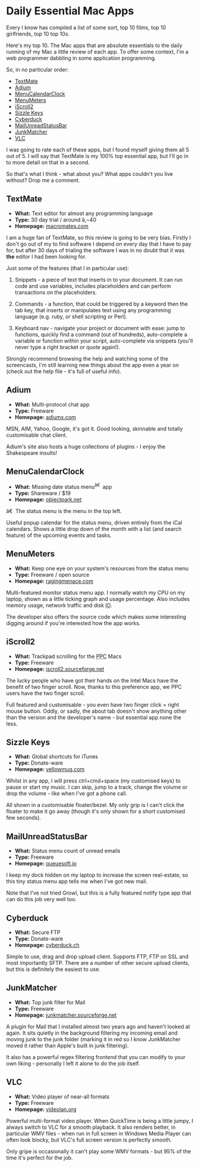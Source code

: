 # Daily Essential Mac Apps

Every I know has compiled a list of some sort, top 10 films, top 10 girlfriends, top 10 top 10s.

Here's my top 10.  The Mac apps that are absolute essentials to the daily running of my Mac a little review of each app.  To offer some context, I'm a web programmer dabbling in some application programming.

So, in no particular order:

- [TextMate](http://macromates.com)
- [Adium](http://www.adiumx.com/)
- [MenuCalendarClock](http://www.objectpark.net/mcc.html)
- [MenuMeters](http://www.ragingmenace.com/software/menumeters/)
- [iScroll2](http://iscroll2.sourceforge.net/)
- [Sizzle Keys](http://www.yellowmug.com/sk4it/)
- [Cyberduck](http://cyberduck.ch)
- [MailUnreadStatusBar](http://www.queuesoft.jp/MailUnreadStatusBar-e.html)
- [JunkMatcher](http://junkmatcher.sourceforge.net/Home/index.html)
- [VLC](http://www.videolan.org/vlc/)

I was going to rate each of these apps, but I found myself giving them all 5 out of 5.  I will say that TextMate is my 100% top essential app, but I'll go in to more detail on that in a second.

So that's what I think - what about you?  What apps couldn't you live without?  Drop me a comment.

<!--more-->

## TextMate

* **What:** Text editor for almost any programming language
* **Type:** 30 day trial / around â‚¬40
* **Homepage:** [macromates.com](http://macromates.com/)

I am a huge fan of TextMate, so this review is going to be very bias.  Firstly I don't go out of my to find software I depend on every day that I have to pay for, but after 30 days of trialing the software I was in no doubt that it was **the** editor I had been looking for.

Just some of the features (that I in particular use):

1. Snippets - a piece of text that inserts in to your document.  It can run code and use variables, includes placeholders and can perform transactions on the placeholders.

2. Commands - a function, that could be triggered by a keyword then the tab key, that inserts or manipulates text using any programming language (e.g. ruby, or shell scripting or Perl).

3. Keyboard nav - navigate your project or document with ease: jump to functions, quickly find a command (out of hundreds), auto-complete a variable or function within your script, auto-complete via snippets (you'll never type a right bracket or quote again!).

Strongly recommend browsing the help and watching some of the screencasts, I'm still learning new things about the app even a year on (check out the help file - it's full of useful info).

## Adium

* **What:** Multi-protocol chat app
* **Type:** Freeware
* **Homepage:** [adiumx.com](http://adiumx.com/)

MSN, AIM, Yahoo, Google, it's got it.  Good looking, skinnable and totally customisable chat client.

Adium's site also hosts a huge collections of plugins - I enjoy the Shakespeare insults!

## MenuCalendarClock

* **What:** Missing date status menu<sup>â€ </sup> app
* **Type:** Shareware / $19
* **Homepage:** [objectpark.net](http://www.objectpark.net/mcc.html)

â€  The status menu is the menu in the top left.

Useful popup calendar for the status menu, driven entirely from the iCal calendars.  Shows a little drop down of the month with a list (and search feature) of the upcoming events and tasks.

## MenuMeters

* **What:** Keep one eye on your system's resources from the status menu
* **Type:** Freeware / open source
* **Homepage:** [ragingmenace.com](http://www.ragingmenace.com/software/menumeters/)

Multi-featured monitor status menu app.  I normally watch my CPU on my laptop, shown as a little ticking graph and usage percentage.  Also includes memory usage, network traffic and disk <abbr title="Input and output">IO</abbr>.

The developer also offers the source code which makes some interesting digging around if you're interested how the app works.

## iScroll2

* **What:** Trackpad scrolling for the <abbr title="Power PC">PPC</abbr> Macs
* **Type:** Freeware
* **Homepage:** [iscroll2.sourceforge.net](http://iscroll2.sourceforge.net/)

The lucky people who have got their hands on the Intel Macs have the benefit of two finger scroll.   Now, thanks to this preference app, we PPC users have the two finger scroll.

Full featured and customisable - you even have two finger click = right mouse button.  Oddly, or sadly, the about tab doesn't show anything other than the version and the developer's name - but essential app none the less.

## Sizzle Keys

* **What:** Global shortcuts for iTunes
* **Type:** Donate-ware
* **Homepage:** [yellowmug.com](http://www.yellowmug.com/sk4it/)

Whilst in any app, I will press ctrl+cmd+space (my customised keys) to pause or start my music.  I can skip, jump to a track, change the volume or drop the volume - like when I've got a phone call.

All shown in a customisable floater/bezel.  My only grip is I can't click the floater to make it go away (though it's only shown for a short customised few seconds).

## MailUnreadStatusBar

* **What:** Status menu count of unread emails
* **Type:** Freeware
* **Homepage:** [queuesoft.jp](http://www.queuesoft.jp/MailUnreadStatusBar-e.html)

I keep my dock hidden on my laptop to increase the screen real-estate, so this tiny status menu app tells me when I've got new mail.

Note that I've not tried Growl, but this is a fully featured notify type app that can do this job very well too.

## Cyberduck

* **What:** Secure FTP
* **Type:** Donate-ware
* **Homepage:** [cyberduck.ch](http://cyberduck.ch)

Simple to use, drag and drop upload client.  Supports FTP, FTP on SSL and most importantly SFTP.  There are a number of other secure upload clients, but this is definitely the easiest to use.

## JunkMatcher

* **What:** Top junk filter for Mail
* **Type:** Freeware
* **Homepage:** [junkmatcher.sourceforge.net](http://junkmatcher.sourceforge.net/Home/index.html)

A plugin for Mail that I installed almost two years ago and haven't looked at again.  It sits quietly in the background filtering my incoming email and moving junk to the junk folder (marking it in red so I know JunkMatcher moved it rather than Apple's built in junk filtering).

It also has a powerful regex filtering frontend that you can modify to your own liking - personally I left it alone to do the job itself.

## VLC

* **What:** Video player of near-all formats
* **Type:** Freeware
* **Homepage:** [videolan.org](http://videolan.org/vlc/)

Powerful multi-format video player.  When QuickTime is being a little jumpy, I always switch to VLC for a smooth playback.  It also renders better, in particular WMV files - when run in full screen in Windows Media Player can often look blocky, but VLC's full screen version is perfectly smooth.

Only gripe is occasionally it can't play some WMV formats - but 95% of the time it's perfect for the job.